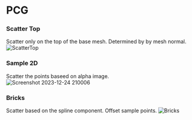 # PCG

### Scatter Top
Scatter only on the top of the base mesh. Determined by by mesh normal.
![ScatterTop](https://github.com/TimChen1383/PCG/assets/37008451/96bd98cb-6e8f-46ae-8f64-c2422111cccb)

### Sample 2D
Scatter the points baseed on alpha image.
![Screenshot 2023-12-24 210006](https://github.com/TimChen1383/PCG/assets/37008451/ab853bb6-e33f-4d54-a187-3b0dd5960eea)

### Bricks
Scatter based on the spline component. Offset sample points.
![Bricks](https://github.com/TimChen1383/PCG/assets/37008451/34c8a38d-b6af-497a-b4af-328d2a5fb583)


